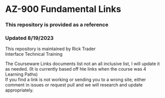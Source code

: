 # AZ-900 Fundamental Links

### This repository is provided as a reference
### Updated 8/19/2023

This repository is maintained by Rick Trader<br>
Interface Technical Training<br>

The Courseware Links documents list not an all inclusive list, I will update it as needed. (It is currently based off hte links when the course was 4 Learning Paths) <br>
If you find a link is not working or sending you to a wrong site, either comment in issues or request pull and we will research and update appropriately. <br>


